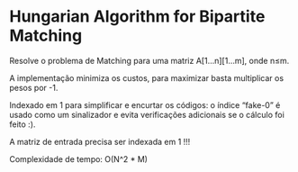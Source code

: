 # Hungarian Algorithm for Bipartite Matching

Resolve o problema de Matching para uma matriz A[1…n][1…m], onde n≤m.

A implementação minimiza os custos, para maximizar basta multiplicar os pesos por -1.

Indexado em 1 para simplificar e encurtar os códigos: o índice “fake-0” é usado como um sinalizador e evita verificações adicionais se o cálculo foi feito :).

A matriz de entrada precisa ser indexada em 1 !!!

Complexidade de tempo: O(N^2 * M)
